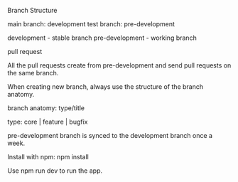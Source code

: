 Branch Structure

main branch: development test branch: pre-development

development - stable branch pre-development - working branch

pull request

All the pull requests create from pre-development and send pull requests on the same branch.

When creating new branch, always use the structure of the branch anatomy.

branch anatomy: type/title

type: core | feature | bugfix

pre-development branch is synced to the development branch once a week.

Install with npm: npm install

Use npm run dev to run the app.
